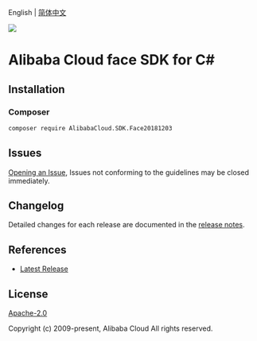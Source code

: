 English | [简体中文](README-CN.md)

![](https://aliyunsdk-pages.alicdn.com/icons/AlibabaCloud.svg)

# Alibaba Cloud face SDK for C#

## Installation

### Composer

```bash
composer require AlibabaCloud.SDK.Face20181203
```

## Issues

[Opening an Issue](https://github.com/aliyun/alibabacloud-csharp-sdk/issues/new), Issues not conforming to the guidelines may be closed immediately.

## Changelog

Detailed changes for each release are documented in the [release notes](./ChangeLog.md).

## References

* [Latest Release](https://github.com/aliyun/alibabacloud-csharp-sdk/)

## License

[Apache-2.0](http://www.apache.org/licenses/LICENSE-2.0)

Copyright (c) 2009-present, Alibaba Cloud All rights reserved.
